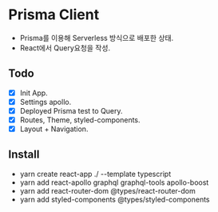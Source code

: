 # Prisma Client
- Prisma를 이용해 Serverless 방식으로 배포한 상태.
- React에서 Query요청을 작성.


## Todo
- [x] Init App.
- [x] Settings apollo.
- [x] Deployed Prisma test to Query.
- [x] Routes, Theme, styled-components.
- [x] Layout + Navigation.

## Install
- yarn create react-app ./ --template typescript
- yarn add react-apollo graphql graphql-tools apollo-boost
- yarn add react-router-dom @types/react-router-dom
- yarn add styled-components @types/styled-components
